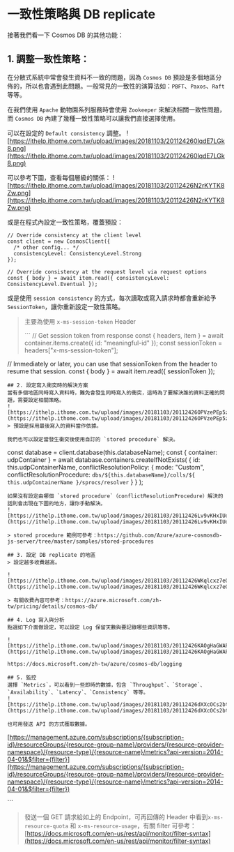 # 一致性策略與 DB replicate

接著我們看一下 Cosmos DB 的其他功能：

## 1. 調整一致性策略：

在分散式系統中常會發生資料不一致的問題，因為 `Cosmos DB` 預設是多個地區分佈的，所以也會遇到此問題。一般常見的一致性的演算法如：`PBFT`、`Paxos`、`Raft` 等等。

在我們使用 `Apache` 動物園系列服務時會使用 `Zookeeper` 來解決相關一致性問題，而 `Cosmos DB` 內建了幾種一致性策略可以讓我們直接選擇使用。

可以在設定的 `Default consistency` 調整。 ![https://ithelp.ithome.com.tw/upload/images/20181103/201124260lqdE7LGk8.png](https://ithelp.ithome.com.tw/upload/images/20181103/201124260lqdE7LGk8.png)

可以參考下圖，查看每個層級的關係： ![https://ithelp.ithome.com.tw/upload/images/20181103/20112426N2rKYTK8Zw.png](https://ithelp.ithome.com.tw/upload/images/20181103/20112426N2rKYTK8Zw.png)

或是在程式內設定一致性策略，覆蓋預設：

```text
// Override consistency at the client level
const client = new CosmosClient({
  /* other config... */
  consistencyLevel: ConsistencyLevel.Strong
});

// Override consistency at the request level via request options
const { body } = await item.read({ consistencyLevel: ConsistencyLevel.Eventual });
```

或是使用 `session consistency` 的方式，每次讀取或寫入請求時都會重新給予`SessionToken`，讓你重新設定一致性策略。

> 主要為使用 `x-ms-session-token` Header
>
> \`\`\` // Get session token from response const { headers, item } = await container.items.create\({ id: "meaningful-id" }\); const sessionToken = headers\["x-ms-session-token"\];

// Immediately or later, you can use that sessionToken from the header to resume that session. const { body } = await item.read\({ sessionToken }\);

```text
## 2. 設定寫入衝突時的解決方案
當有多個地區同時寫入資料時，難免會發生同時寫入的衝突，這時為了要解決誰的資料正確的問題，需要設定相關策略。
![https://ithelp.ithome.com.tw/upload/images/20181103/20112426OPVzePEp5z.png](https://ithelp.ithome.com.tw/upload/images/20181103/20112426OPVzePEp5z.png)
> 預設是採用最後寫入的資料當作依據。

我們也可以設定當發生衝突後使用自訂的 `stored procedure` 解決。
```

const database = client.database\(this.databaseName\); const { container: udpContainer } = await database.containers.createIfNotExists\( { id: this.udpContainerName, conflictResolutionPolicy: { mode: "Custom", conflictResolutionProcedure: `dbs/${this.databaseName}/colls/${ this.udpContainerName }/sprocs/resolver` } } \);

```text
如果沒有設定由哪個 `stored procedure`（conflictResolutionProcedure）解決的話則會出現在下圖的地方，讓你手動解決。
![https://ithelp.ithome.com.tw/upload/images/20181103/20112426Lv9vKHxIUo.png](https://ithelp.ithome.com.tw/upload/images/20181103/20112426Lv9vKHxIUo.png)

> stored procedure 範例可參考：https://github.com/Azure/azure-cosmosdb-js-server/tree/master/samples/stored-procedures

## 3. 設定 DB replicate 的地區
> 設定越多收費越高。

![https://ithelp.ithome.com.tw/upload/images/20181103/20112426WKqlcxz7eQ.png](https://ithelp.ithome.com.tw/upload/images/20181103/20112426WKqlcxz7eQ.png)

> 有關收費內容可參考：https://azure.microsoft.com/zh-tw/pricing/details/cosmos-db/

## 4. Log 寫入與分析
點選如下介面做設定，可以設定 Log 保留天數與要記錄哪些資訊等等。

![https://ithelp.ithome.com.tw/upload/images/20181103/20112426KAOgHaGWAP.png](https://ithelp.ithome.com.tw/upload/images/20181103/20112426KAOgHaGWAP.png)

https://docs.microsoft.com/zh-tw/azure/cosmos-db/logging

## 5. 監控
選擇 `Metrics`，可以看到一些即時的數據，包含 `Throughput`、`Storage`、`Availability`、`Latency`、`Consistency` 等等。    
![https://ithelp.ithome.com.tw/upload/images/20181103/20112426dXXcOCs2bt.png](https://ithelp.ithome.com.tw/upload/images/20181103/20112426dXXcOCs2bt.png)

也可用發送 API 的方式獲取數據。
```

[https://management.azure.com/subscriptions/{subscription-id}/resourceGroups/{resource-group-name}/providers/{resource-provider-namespace}/{resource-type}/{resource-name}/metrics?api-version=2014-04-01&$filter={filter}](https://management.azure.com/subscriptions/{subscription-id}/resourceGroups/{resource-group-name}/providers/{resource-provider-namespace}/{resource-type}/{resource-name}/metrics?api-version=2014-04-01&$filter={filter})

\`\`\`

> 發送一個 GET 請求給如上的 Endpoint，可再回傳的 Header 中看到`x-ms-resource-quota` 和 `x-ms-resource-usage`，有關 filter 可參考：[https://docs.microsoft.com/en-us/rest/api/monitor/filter-syntax](https://docs.microsoft.com/en-us/rest/api/monitor/filter-syntax)

